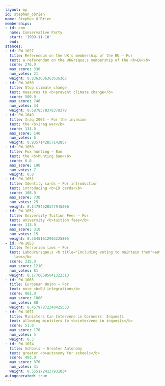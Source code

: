 ```yaml
---
layout: mp
id: stephen_obrien
name: Stephen O'Brien
memberships:
- id: con
  name: Conservative Party
  start: '1999-11-10'
  end: 
stances:
- id: PW-1027
  title: Referendum on the UK's membership of the EU — For
  text: a referendum on the UK&rsquo;s membership of the <b>EU</b>
  score: 276.0
  max_score: 330
  num_votes: 21
  weight: 0.8363636363636363
- id: PW-1030
  title: Stop climate change
  text: measures to <b>prevent climate change</b>
  score: 509.0
  max_score: 740
  num_votes: 34
  weight: 0.6878378378378378
- id: PW-1049
  title: Iraq 2003 — For the invasion
  text: the <b>Iraq war</b>
  score: 131.0
  max_score: 140
  num_votes: 6
  weight: 0.9357142857142857
- id: PW-1050
  title: Fox hunting — Ban
  text: the <b>hunting ban</b>
  score: 0.0
  max_score: 190
  num_votes: 7
  weight: 0.0
- id: PW-1051
  title: Identity cards — For introduction
  text: introducing <b>ID cards</b>
  score: 108.0
  max_score: 730
  num_votes: 25
  weight: 0.14794520547945206
- id: PW-1052
  title: University Tuition Fees — For
  text: university <b>tuition fees</b>
  score: 113.0
  max_score: 310
  num_votes: 15
  weight: 0.36451612903225805
- id: PW-1053
  title: Terrorism laws — For
  text: Labour&rsquo;s <b title="Including voting to maintain them">anti-terrorism
    laws</b>
  score: 215.0
  max_score: 1210
  num_votes: 81
  weight: 0.17768595041322313
- id: PW-1065
  title: European Union — For
  text: more <b>EU integration</b>
  score: 861.0
  max_score: 1880
  num_votes: 88
  weight: 0.45797872340425533
- id: PW-1071
  title: Ministers Can Intervene in Coroners' Inquests
  text: allowing ministers to <b>intervene in inquests</b>
  score: 51.0
  max_score: 170
  num_votes: 5
  weight: 0.3
- id: PW-1074
  title: Schools — Greater Autonomy
  text: greater <b>autonomy for schools</b>
  score: 483.0
  max_score: 870
  num_votes: 31
  weight: 0.5551724137931034
autogenerated: true
---
```

